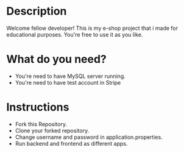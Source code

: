 
# Description
Welcome fellow developer! This is my e-shop project that i made for educational purposes. You're free to use it as you like.

# What do you need?
* You're need to have MySQL server running.
* You're need to have test account in Stripe

# Instructions
* Fork this Repository. 
* Clone your forked repository.
* Change username and password in application.properties.
* Run backend and frontend as different apps.
